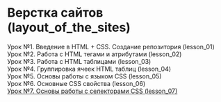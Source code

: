 # Верстка сайтов (layout_of_the_sites)
Урок №1. Введение в HTML + CSS. Создание репозитория (lesson_01)  
Урок №2. Работа с HTML тегами и атрибутами (lesson_02)  
Урок №3. Работа с HTML таблицами (lesson_03)  
Урок №4. Группировка ячеек HTML таблиц (lesson_04)  
Урок №5. Основы работы с языком CSS (lesson_05)  
Урок №6. Основные CSS свойства (lesson_06)  
<a href="layout_of_the_sites/lesson_07/lesson_07.html">Урок №7. Основы работы с селекторами CSS (lesson_07)</a>